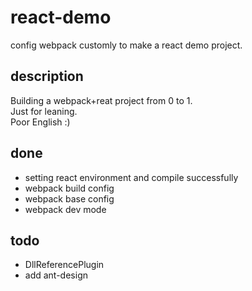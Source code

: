 # react-demo
config webpack customly to make a react demo project.


## description

Building a webpack+reat project from 0 to 1.   
Just for leaning.   
Poor English :)   

## done
- setting react environment and compile successfully
- webpack build config
- webpack base config
- webpack dev mode

## todo
- DllReferencePlugin
- add ant-design